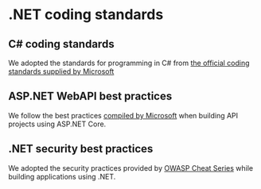 # .NET coding standards

## C# coding standards
We adopted the standards for programming in C# from [the official coding standards supplied by Microsoft](https://learn.microsoft.com/en-us/dotnet/csharp/fundamentals/coding-style/coding-conventions)

## ASP.NET WebAPI best practices
We follow the best practices [compiled by Microsoft](https://learn.microsoft.com/en-us/aspnet/core/fundamentals/best-practices?view=aspnetcore-7.0) when building API projects using ASP.NET Core.

## .NET security best practices
We adopted the security practices provided by [OWASP Cheat Series](https://cheatsheetseries.owasp.org/cheatsheets/DotNet_Security_Cheat_Sheet.html) while building applications using .NET.
